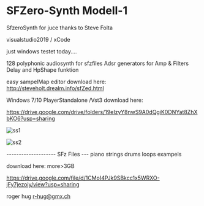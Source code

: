 # SFZero-Synth Modell-1
SfzeroSynth for juce thanks to Steve Folta

visualstudio2019 / xCode

just windows testet today....



128 polyphonic audiosynth for sfzfiles 
Adsr generators for Amp & Filters Delay and HpShape funktion


easy sampelMap editor download here:
http://steveholt.drealm.info/sfZed.html

Windows 7/10 PlayerStandalone /Vst3 download here:

https://drive.google.com/drive/folders/19eIzyY8nwS9A0dQgiK0DNYat8ZhXbKO6?usp=sharing



![ss1](https://user-images.githubusercontent.com/13609732/167257567-7668e77a-7455-4a42-aa62-d9d295ed6431.PNG)



![ss2](https://user-images.githubusercontent.com/13609732/167257581-7c18d42d-6210-4b68-8229-efc2fa2aa590.PNG)







-------------------- SFz Files --- piano strings drums loops exampels 

download here: more>3GB

https://drive.google.com/file/d/1CMoI4PJk9SBkcc1x5WRXO-jFy7jezoiy/view?usp=sharing






roger hug
r-hug@gmx.ch
